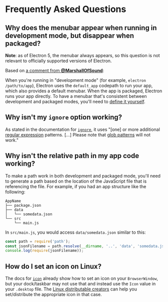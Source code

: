 # Frequently Asked Questions

## Why does the menubar appear when running in development mode, but disappear when packaged?

**Note**: as of Electron 5, the menubar always appears, so this question is not relevant to
officially supported versions of Electron.

Based on [a comment from **@MarshallOfSound**](https://github.com/electron/packager/issues/553#issuecomment-270805213):

When you're running in "development mode" (for example, `electron /path/to/app`), Electron uses the
`default_app` codepath to run your app, which also provides a default menubar. When the app is
packaged, Electron runs your app directly. To have a menubar that's consistent between development
and packaged modes, you'll need to [define it yourself](https://electronjs.org/docs/api/menu/).

## Why isn't my `ignore` option working?

As stated in the documentation for [`ignore`](https://electron.github.io/packager/main/interfaces/Options.html#ignore), it uses "[one] or more additional
[regular expression](https://developer.mozilla.org/en-US/docs/Web/JavaScript/Guide/Regular_Expressions)
patterns. […] Please note that [glob patterns](https://en.wikipedia.org/wiki/Glob_%28programming%29)
will not work."

## Why isn't the relative path in my app code working?

To make a path work in both development and packaged mode, you'll need to generate a path based on
the location of the JavaScript file that is referencing the file. For example, if you had an app
structure like the following:

```
AppName
├── package.json
├── data
│   └── somedata.json
└── src
    └── main.js
```

In `src/main.js`, you would access `data/somedata.json` similar to this:

```javascript
const path = require('path');
const jsonFilename = path.resolve(__dirname, '..', 'data', 'somedata.json');
console.log(require(jsonFilename));
```

## How do I set an icon on Linux?

The docs for [`icon`](https://electron.github.io/packager/main/interfaces/Options.html#icon)
already show how to set an icon on your `BrowserWindow`, but your dock/taskbar may not use that and
instead use the `Icon` value in your `.desktop` file. The [Linux distributable creators](https://github.com/electron/packager#distributable-creators)
can help you set/distribute the appropriate icon in that case.
